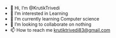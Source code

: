 - 👋 Hi, I’m @KrutikTrivedi
- 👀 I’m interested in Learning
- 🌱 I’m currently learning Computer science
- 💞️ I’m looking to collaborate on nothing
- 📫 How to reach me krutiktrivedi83@gmail.com

<!---
KrutikTrivedi/KrutikTrivedi is a ✨ special ✨ repository because its `README.md` (this file) appears on your GitHub profile.
You can click the Preview link to take a look at your changes.
--->

